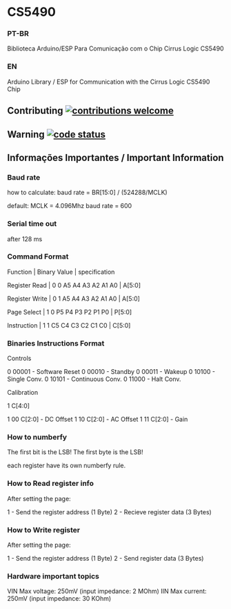 <h1>CS5490</h1>

<h3>PT-BR</h3>
Biblioteca Arduino/ESP Para Comunicação com o Chip Cirrus Logic CS5490
<h3>EN</h3>
Arduino Library / ESP for Communication with the Cirrus Logic CS5490 Chip


## Contributing [![contributions welcome](https://img.shields.io/badge/contributions-welcome-brightgreen.svg?style=flat)](https://github.com/dwyl/esta/issues)

## Warning [![code status](https://img.shields.io/badge/code-incomplete-red.svg?style=flat)](https://github.com/dwyl/esta/issues)

<h2>Informações Importantes / Important Information</h2>


<h3> Baud rate </h3>

how to calculate:
baud rate = BR[15:0] / (524288/MCLK)

default:
MCLK = 4.096Mhz
baud rate = 600


<h3> Serial time out </h3>

after 128 ms


<h3> Command Format </h3>


Function         |     Binary Value       | specification

Register Read    | 0 0 A5 A4 A3 A2 A1 A0  | A[5:0]

Register Write   | 0 1 A5 A4 A3 A2 A1 A0  | A[5:0]

Page Select      | 1 0 P5 P4 P3 P2 P1 P0  | P[5:0]

Instruction      | 1 1 C5 C4 C3 C2 C1 C0  | C[5:0]


<h3> Binaries Instructions Format  </h3>

Controls

0 00001 - Software Reset
0 00010 - Standby
0 00011 - Wakeup
0 10100 - Single Conv.
0 10101 - Continuous Conv.
0 11000 - Halt Conv.


Calibration

1 C[4:0]

1 00 C[2:0] - DC Offset
1 10 C[2:0] - AC Offset
1 11 C[2:0] - Gain

<h3> How to numberfy </h3>

The first bit is the LSB!
The first byte is the LSB!

each register have its own numberfy rule.

<h3> How to Read register info  </h3>

After setting the page:

1 - Send the register address (1 Byte)
2 - Recieve register data (3 Bytes)


<h3> How to Write register  </h3>

After setting the page:

1 - Send the register address (1 Byte)
2 - Send register data (3 Bytes)


<h3>Hardware important topics </h3>

VIN Max voltage: 250mV (input impedance: 2  MOhm)
IIN Max current: 250mV (input impedance: 30 KOhm)
